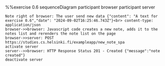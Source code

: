 %%exercise 0.6
sequenceDiagram
    participant browser
    participant server

    Note right of browser: The user send new data {"content": "A text for exercise 0.6","date": "2024-09-02T16:25:46.743Z"}<br> content-type: application/json 
    browser->>browser: Javascript code creates a new note, adds it to the notes list and rerenders the note list on the page
    browser->>server: POST https://studies.cs.helsinki.fi/exampleapp/new_note_spa
    activate server
    server-->>browser: HTTP Response Status 201 - Created {"message":"note created"}
    deactivate server 